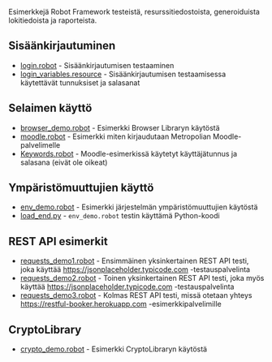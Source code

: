 Esimerkkejä Robot Framework testeistä, resurssitiedostoista, generoiduista lokitiedoista ja raporteista.

## Sisäänkirjautuminen
- [login.robot](./login.robot) - Sisäänkirjautumisen testaaminen
- [login_variables.resource](./login_variables.resource) - Sisäänkirjautumisen testaamisessa käytettävät tunnuksiset ja salasanat
## Selaimen käyttö
- [browser_demo.robot](./browser_demo.robot) - Esimerkki Browser Libraryn käytöstä
- [moodle.robot](./moodle.robot) - Esimerkki miten kirjaudutaan Metropolian Moodle-palvelimelle
- [Keywords.robot](./Keywords.robot) - Moodle-esimerkissä käytetyt käyttäjätunnus ja salasana (eivät ole oikeat)
## Ympäristömuuttujien käyttö
- [env_demo.robot](./env_demo.robot) - Esimerkki järjestelmän ympäristömuuttujien käytöstä
- [load_end.py](./load_end.py) - `env_demo.robot` testin käyttämä Python-koodi
## REST API esimerkit
- [requests_demo1.robot](./requests_demo1.robot) - Ensimmäinen yksinkertainen REST API testi, joka käyttää https://jsonplaceholder.typicode.com -testauspalvelinta
- [requests_demo2.robot](./requests_demo2.robot) - Toinen yksinkertainen REST API testi, joka myös käyttää  https://jsonplaceholder.typicode.com -testauspalvelinta
- [requests_demo3.robot](./requests_demo3.robot) - Kolmas REST API testi, missä otetaan yhteys https://restful-booker.herokuapp.com -esimerkkipalvelimille
## CryptoLibrary
- [crypto_demo.robot](./crypto_demo.robot) - Esimerkki CryptoLibraryn käytöstä


